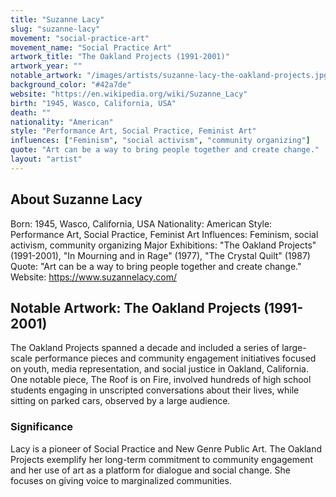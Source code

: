 ```yaml
---
title: "Suzanne Lacy"
slug: "suzanne-lacy"
movement: "social-practice-art"
movement_name: "Social Practice Art"
artwork_title: "The Oakland Projects (1991-2001)"
artwork_year: ""
notable_artwork: "/images/artists/suzanne-lacy-the-oakland-projects.jpg"
background_color: "#42a7de"
website: "https://en.wikipedia.org/wiki/Suzanne_Lacy"
birth: "1945, Wasco, California, USA"
death: ""
nationality: "American"
style: "Performance Art, Social Practice, Feminist Art"
influences: ["Feminism", "social activism", "community organizing"]
quote: "Art can be a way to bring people together and create change."
layout: "artist"
---
```


## About Suzanne Lacy

Born: 1945, Wasco, California, USA Nationality: American Style: Performance Art, Social Practice, Feminist Art Influences: Feminism, social activism, community organizing Major Exhibitions: "The Oakland Projects" (1991-2001), "In Mourning and in Rage" (1977), "The Crystal Quilt" (1987) Quote: "Art can be a way to bring people together and create change." Website: https://www.suzannelacy.com/

## Notable Artwork: The Oakland Projects (1991-2001)

The Oakland Projects spanned a decade and included a series of large-scale performance pieces and community engagement initiatives focused on youth, media representation, and social justice in Oakland, California. One notable piece, The Roof is on Fire, involved hundreds of high school students engaging in unscripted conversations about their lives, while sitting on parked cars, observed by a large audience.

### Significance

Lacy is a pioneer of Social Practice and New Genre Public Art. The Oakland Projects exemplify her long-term commitment to community engagement and her use of art as a platform for dialogue and social change. She focuses on giving voice to marginalized communities.
